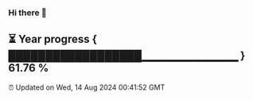 ### Hi there 👋
⏳ Year progress { ██████████████████▁▁▁▁▁▁▁▁▁▁▁▁ } 61.76 %
---
⏰ Updated on Wed, 14 Aug 2024 00:41:52 GMT

